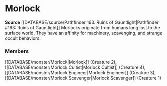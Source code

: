 ﻿---
creature_family: Morlock
id: '211'
name: Morlock
rarity: Common
source: '[[DATABASE/source/Pathfinder 163. Ruins of Gauntlight|Pathfinder #163: Ruins
  of Gauntlight]]'
type: Creature Family

---
# Morlock

**Source** [[DATABASE/source/Pathfinder 163. Ruins of Gauntlight|Pathfinder #163: Ruins of Gauntlight]]
Morlocks originate from humans long lost to the surface world. They have an affinity for machinery, scavenging, and strange occult behaviors.

### Members

[[DATABASE/monster/Morlock|Morlock]] (Creature 2), [[DATABASE/monster/Morlock Cultist|Morlock Cultist]] (Creature 4), [[DATABASE/monster/Morlock Engineer|Morlock Engineer]] (Creature 3), [[DATABASE/monster/Morlock Scavenger|Morlock Scavenger]] (Creature 1)